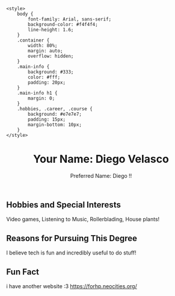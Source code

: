 <!DOCTYPE html>
<html>
<head>
    
    <style>
        body {
            font-family: Arial, sans-serif;
            background-color: #f4f4f4;
            line-height: 1.6;
        }
        .container {
            width: 80%;
            margin: auto;
            overflow: hidden;
        }
        .main-info {
            background: #333;
            color: #fff;
            padding: 20px;
        }
        .main-info h1 {
            margin: 0;
        }
        .hobbies, .career, .course {
            background: #e7e7e7;
            padding: 15px;
            margin-bottom: 10px;
        }
    </style>
</head>
    
<body>
    <title>About Me</title>
    <div class="container">
        <header class="main-info">
            <h1>Your Name: Diego Velasco</h1>
            <p>Preferred Name: Diego !!</p>
        </header>

<section class="hobbies">
            <h2>Hobbies and Special Interests</h2>
            <p>Video games, Listening to Music, Rollerblading, House plants!</p>
        </section>

<section class="career">
            <h2>Reasons for Pursuing This Degree</h2>
            <p>I believe tech is fun and incredibly useful to do stuff!</p>
        </section>

<section class="fun-fact">
            <h2>Fun Fact</h2>
            <p>i have another website :3 <a href="https://forhp.neocities.org/">https://forhp.neocities.org/ </a></p>
    </section>
</div>
</body>
</html>
